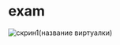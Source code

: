 # exam
![скрин1(название виртуалки)](https://github.com/user-attachments/assets/86d98b73-5706-4de3-bee8-584b5a83dfaf)

